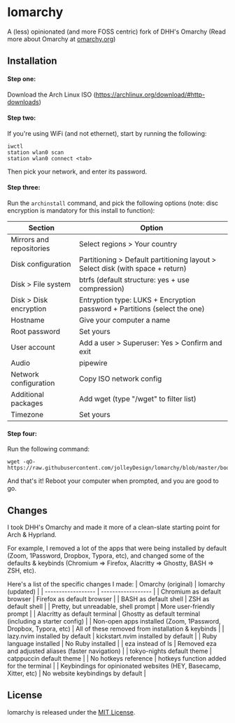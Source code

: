 # lomarchy

A (less) opinionated (and more FOSS centric) fork of DHH's Omarchy (Read more about Omarchy at [omarchy.org](https://omarchy.org))

## Installation
#### Step one:
Download the Arch Linux ISO (https://archlinux.org/download/#http-downloads)
#### Step two:
If you're using WiFi (and not ethernet), start by running the following:
```
iwctl
station wlan0 scan
station wlan0 connect <tab>
```
Then pick your network, and enter its password.
#### Step three:
Run the `archinstall` command, and pick the following options (note: disc encryption is mandatory for this install to function):

| Section | Option |
| ------- | ------ |
| Mirrors and repositories | Select regions > Your country |
| Disk configuration | Partitioning > Default partitioning layout > Select disk (with space + return) |
| Disk > File system | btrfs (default structure: yes + use compression) |
| Disk > Disk encryption | Entryption type: LUKS + Encryption password + Partitions (select the one) |
| Hostname | Give your computer a name |
| Root password | Set yours |
| User account | Add a user > Superuser: Yes > Confirm and exit |
| Audio | pipewire |
| Network configuration | Copy ISO network config |
| Additional packages | Add wget (type "/wget" to filter list) |
| Timezone | Set yours |

#### Step four:
Run the following command:
```
wget -qO- https://raw.githubusercontent.com/jolleyDesign/lomarchy/blob/master/boot.sh
```

And that's it! Reboot your computer when prompted, and you are good to go.

## Changes
I took DHH's Omarchy and made it more of a clean-slate starting point for Arch & Hyprland. 

For example, I removed a lot of the apps that were being installed by default (Zoom, 1Password, Dropbox, Typora, etc), and changed some of the defaults & keybinds (Chromium => Firefox, Alacritty => Ghostty, BASH => ZSH, etc).

Here's a list of the specific changes I made:
| Omarchy (original) | lomarchy (updated) |
| ------------------ | ------------------ |
| Chromium as default browser | Firefox as default browser |
| BASH as default shell | ZSH as default shell |
| Pretty, but unreadable, shell prompt | More user-friendly prompt |
| Alacritty as default terminal | Ghostty as default terminal (including a starter config) |
| Non-open apps installed (Zoom, 1Password, Dropbox, Typora, etc) | All of these removed from installation & keybinds |
| lazy.nvim installed by default | kickstart.nvim installed by default |
| Ruby language installed | No Ruby installed |
| eza instead of ls | Removed eza and adjusted aliases (faster navigation) |
| tokyo-nights default theme | catppuccin default theme |
| No hotkeys reference | hotkeys function added for the terminal |
| Keybindings for opinionated websites (HEY, Basecamp, Xitter, etc) | No website keybindings by default | 

## License

lomarchy is released under the [MIT License](https://opensource.org/licenses/MIT).

